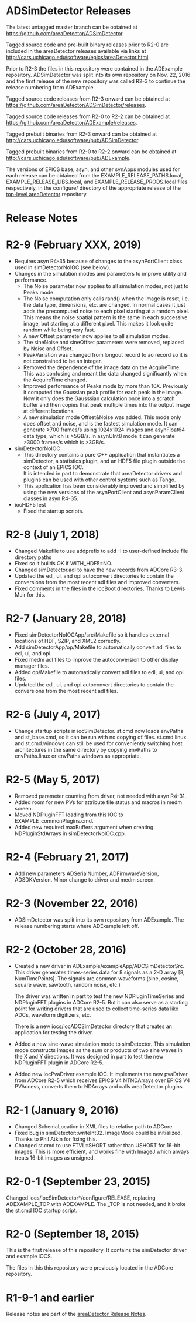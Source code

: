 ADSimDetector Releases
======================

The latest untagged master branch can be obtained at
https://github.com/areaDetector/ADSimDetector.

Tagged source code and pre-built binary releases prior to R2-0 are included
in the areaDetector releases available via links at
http://cars.uchicago.edu/software/epics/areaDetector.html.

Prior to R2-3 the files in this repository were contained in the ADExample
repository.  ADSimDetector was split into its own repository on Nov. 22, 2016
and the first release of the new repository was called R2-3 to continue the
release numbering from ADExample.

Tagged source code releases from R2-3 onward can be obtained at 
https://github.com/areaDetector/ADSimDetector/releases.

Tagged source code releases from R2-0 to R2-2 can be obtained at 
https://github.com/areaDetector/ADExample/releases.

Tagged prebuilt binaries from R2-3 onward can be obtained at
http://cars.uchicago.edu/software/pub/ADSimDetector.

Tagged prebuilt binaries from R2-0 to R2-2 onward can be obtained at
http://cars.uchicago.edu/software/pub/ADExample.

The versions of EPICS base, asyn, and other synApps modules used for each release can be obtained from 
the EXAMPLE_RELEASE_PATHS.local, EXAMPLE_RELEASE_LIBS.local, and EXAMPLE_RELEASE_PRODS.local
files respectively, in the configure/ directory of the appropriate release of the 
[top-level areaDetector](https://github.com/areaDetector/areaDetector) repository.


Release Notes
=============

R2-9 (February XXX, 2019)
===================
* Requires asyn R4-35 because of changes to the asynPortClient class used in simDetectorNoIOC (see below).
* Changes in the simulation modes and parameters to improve utility and performance.
  * The Noise parameter now applies to all simulation modes, not just to Peaks mode.
  * The Noise computation only calls rand() when the image is reset, i.e. the data type,
    dimensions, etc. are changed.  In normal cases it just adds the precomputed noise
    to each pixel starting at a random pixel.  This means the noise spatial pattern is the same
    in each successive image, but starting at a different pixel.  This makes it look quite random
    while being very fast.
  * A new Offset parameter now applies to all simulation modes.
  * The sineNoise and sineOffset parameters were removed, replaced by Noise and Offset.
  * PeakVariation was changed from longout record to ao record so it is not constrained to be an integer.
  * Removed the dependence of the image data on the AcquireTime.  This was confusing and meant the data
    changed significantly when the AcquireTime changed.
  * Improved performance of Peaks mode by more than 10X.  Previously it computed the Gaussian peak profile
    for each peak in the image.  Now it only does the Gausssian calculation once into a scratch buffer
    and then copies that peak multiple times into the output image at different locations.
  * A new simulation mode Offset&Noise was added.  This mode only does offset and noise, and
    is the fastest simulation mode.  It can generate >700 frames/s using 1024x1024 images and asynFloat64
    data type, which is >5GB/s.  In asynUInt8 mode it can generate >3000 frames/s which is >3GB/s.
* simDetectorNoIOC
  * This directory contains a pure C++ application that instantiates a simDetector, a statistics plugin,
    and an HDF5 file plugin outside the context of an EPICS IOC.  
    It is intended in part to demonstrate that areaDetector drivers and plugins can be used with other
    control systems such as Tango. 
  * This application has been considerably improved and simplified by using the new versions of the
    asynPortClient and asynParamClient classes in asyn R4-35.
* iocHDF5Test
  * Fixed the startup scripts.

  


R2-8 (July 1, 2018)
===================
* Changed Makefile to use addprefix to add -I to user-defined include file directory paths
* Fixed so it builds OK if WITH_HDF5=NO.
* Changed simDetector.adl to have the new records from ADCore R3-3.
* Updated the edl, ui, and opi autoconvert directories to contain the conversions
  from the most recent adl files and improved converters.
* Fixed comments in the files in the iocBoot directories.  Thanks to Lewis Muir for this.


R2-7 (January 28, 2018)
========================
* Fixed simDetectorNoIOCApp/src/Makefile so it handles external locations of HDF, SZIP, and XML2 correctly.
* Add simDetectorApp/op/Makefile to automatically convert adl files to edl, ui, and opi.
* Fixed medm adl files to improve the autoconversion to other display manager files.
* Added op/Makefile to automatically convert adl files to edl, ui, and opi files.
* Updated the edl, ui, and opi autoconvert directories to contain the conversions
  from the most recent adl files.


R2-6 (July 4, 2017)
========================
* Change startup scripts in iocSimDetector.  st.cmd now loads envPaths and st_base.cmd, so it can be
  run with no copying of files.  st.cmd.linux and st.cmd.windows can still be used for conveniently
  switching host architectures in the same directory by copying envPaths to envPaths.linux or envPaths.windows
  as appropriate.


R2-5 (May 5, 2017)
========================
* Removed parameter counting from driver, not needed with asyn R4-31.
* Added room for new PVs for attribute file status and macros in medm screen.
* Moved NDPluginFFT loading from this IOC to EXAMPLE_commonPlugins.cmd.
* Added new required maxBuffers argument when creating NDPluginStdArrays in simDetectorNoIOC.cpp.


R2-4 (February 21, 2017)
========================
* Add new parameters ADSerialNumber, ADFirmwareVersion, ADSDKVersion. Minor change to
  driver and medm screen.

  
R2-3 (November 22, 2016)
========================
* ADSimDetector was split into its own repository from ADExample.  The release numbering
  starts where ADExample left off.


R2-2 (October 28, 2016)
========================
* Created a new driver in ADExample/exampleApp/ADCSimDetectorSrc.
  This driver generates times-series data for 8 signals as a 2-D array [8, NumTimePoints].
  The signals are common waveforms (sine, cosine, square wave, sawtooth, random noise, etc.)
  
  The driver was written in part to test the new NDPluginTimeSeries and NDPluginFFT plugins 
  in ADCore R2-5. But it can also serve as a starting point for writing drivers that are used 
  to collect time-series data like ADCs, waveform digitizers, etc.  

  There is a new iocs/iocADCSimDetector directory that creates an application for testing
  the driver.
* Added a new sine-wave simulation mode to simDetector.  This simulation mode constructs images
  as the sum or products of two sine waves in the X and Y directions.  It was designed in part
  to test the new NDPluginFFT plugin in ADCore R2-5.
* Added new iocPvaDriver example IOC.  It implements the new pvaDriver from ADCore R2-5 which
  receives EPICS V4 NTNDArrays over EPICS V4 PVAccess, converts them to NDArrays and calls
  areaDetector plugins.


R2-1 (January 9, 2016)
========================
* Changed SchemaLocation in XML files to relative path to ADCore.
* Fixed bug in simDetector::writeInt32.  ImageMode could be initialized.
  Thanks to Phil Atkin for fixing this.
* Changed st.cmd to use FTVL=SHORT rather than USHORT for 16-bit images.
  This is more efficient, and works fine with ImageJ which always treats 16-bit images as unsigned.


R2-0-1 (September 23, 2015)
========================
Changed iocs/iocSimDetector*/configure/RELEASE, replacing ADEXAMPLE_TOP with
ADEXAMPLE.  The _TOP is not needed, and it broke the st.cmd IOC startup script.


R2-0 (September 18, 2015)
========================
This is the first release of this repository.  It contains the simDetector driver and
example IOCS.

The files in this this repository were previously located in the ADCore repository.


R1-9-1 and earlier
==================
Release notes are part of the
[areaDetector Release Notes](http://cars.uchicago.edu/software/epics/areaDetectorReleaseNotes.html).
